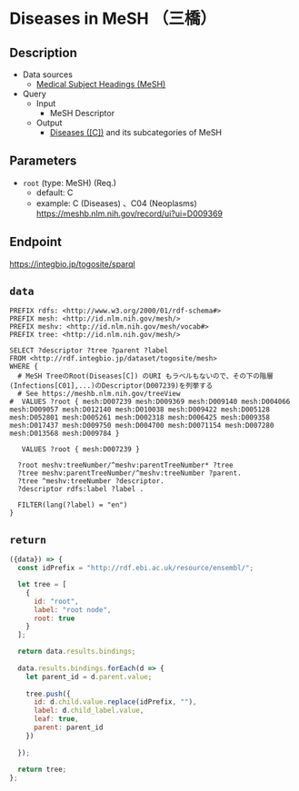 # Diseases in MeSH （三橋）

## Description

- Data sources
    -  [Medical Subject Headings (MeSH)](https://www.nlm.nih.gov/mesh/meshhome.html) 
- Query
    - Input
        - MeSH Descriptor
    - Output
        -  [Diseases ([C])](https://meshb.nlm.nih.gov/treeView) and its subcategories of MeSH

## Parameters

* `root` (type: MeSH) (Req.)
  * default: C
  * example: C (Diseases) 、C04  (Neoplasms) https://meshb.nlm.nih.gov/record/ui?ui=D009369

## Endpoint
https://integbio.jp/togosite/sparql

## `data`
```sparql
PREFIX rdfs: <http://www.w3.org/2000/01/rdf-schema#>
PREFIX mesh: <http://id.nlm.nih.gov/mesh/>
PREFIX meshv: <http://id.nlm.nih.gov/mesh/vocab#>
PREFIX tree: <http://id.nlm.nih.gov/mesh/>

SELECT ?descriptor ?tree ?parent ?label
FROM <http://rdf.integbio.jp/dataset/togosite/mesh>
WHERE {
  # MeSH TreeのRoot(Diseases[C]) のURI もラベルもないので、その下の階層(Infections[C01],...)のDescriptor(D007239)を列挙する
  # See https://meshb.nlm.nih.gov/treeView
#  VALUES ?root { mesh:D007239 mesh:D009369 mesh:D009140 mesh:D004066 mesh:D009057 mesh:D012140 mesh:D010038 mesh:D009422 mesh:D005128 mesh:D052801 mesh:D005261 mesh:D002318 mesh:D006425 mesh:D009358 mesh:D017437 mesh:D009750 mesh:D004700 mesh:D0071154 mesh:D007280 mesh:D013568 mesh:D009784 }

   VALUES ?root { mesh:D007239 }
  
  ?root meshv:treeNumber/^meshv:parentTreeNumber* ?tree
  ?tree meshv:parentTreeNumber/^meshv:treeNumber ?parent.
  ?tree ^meshv:treeNumber ?descriptor.
  ?descriptor rdfs:label ?label .
  
  FILTER(lang(?label) = "en")
}
```

## `return`

```javascript
({data}) => {
  const idPrefix = "http://rdf.ebi.ac.uk/resource/ensembl/";

  let tree = [
    {
      id: "root",
      label: "root node",
      root: true
    }
  ];

  return data.results.bindings;
  
  data.results.bindings.forEach(d => {
    let parent_id = d.parent.value;
    
    tree.push({
      id: d.child.value.replace(idPrefix, ""),
      label: d.child_label.value,
      leaf: true,
      parent: parent_id
    })
   
  });
  
  return tree;
};
```